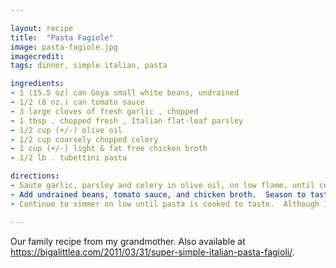 ```yaml
---

layout: recipe
title:  "Pasta Fagiole"
image: pasta-fagiole.jpg
imagecredit: 
tags: dinner, simple italian, pasta

ingredients:
- 1 (15.5 oz) can Goya small white beans, undrained
- 1/2 (8 oz.) can tomato sauce
- 3 large cloves of fresh garlic , chopped
- 1 tbsp . chopped fresh , Italian flat-leaf parsley
- 1/2 cup (+/-) olive oil
- 1/2 cup coarsely chopped celery
- 1 cup (+/-) light & fat free chicken broth
- 1/2 lb . tubettini pasta

directions:
- Saute garlic, parsley and celery in olive oil, on low flame, until celery is lightly translucent.
- Add undrained beans, tomato sauce, and chicken broth.  Season to taste with salt and pepper.  Simmer on low for about an hour.  In a separate pot, boil 1/2 lb. tubettini pasta for approx. 6 minutes (note: the pasta will be firm and undercooked).  Drain pasta completely and add to bean mixture.  Add additional chicken broth, as necessary, to keep soup from getting too thick.
- Continue to simmer on low until pasta is cooked to taste.  Although I like it "as is", go ahead and sprinkle on a teaspoon or two of parmesan cheese!

---
```


Our family recipe from my grandmother. Also available at https://bigalittlea.com/2011/03/31/super-simple-italian-pasta-fagioli/.